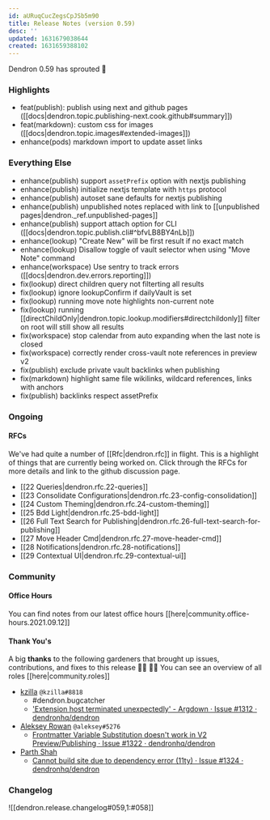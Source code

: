 ```yaml
---
id: aURuqCucZegsCpJSb5m90
title: Release Notes (version 0.59)
desc: ''
updated: 1631679038644
created: 1631659388102
---
```


Dendron 0.59 has sprouted  🌱

### Highlights
- feat(publish): publish using next and github pages ([[docs|dendron.topic.publishing-next.cook.github#summary]])
- feat(markdown): custom css for images ([[docs|dendron.topic.images#extended-images]])
- enhance(pods) markdown import to update asset links

### Everything Else
- enhance(publish) support `assetPrefix` option with nextjs publishing
- enhance(publish) initialize nextjs template with `https` protocol 
- enhance(publish) autoset sane defaults for nextjs publishing
- enhance(publish) unpublished notes replaced with link to [[unpublished pages|dendron._ref.unpublished-pages]]
- enhance(publish) support attach option for CLI ([[docs|dendron.topic.publish.cli#^bfvLB8BY4nLb]])
- enhance(lookup) "Create New" will be first result if no exact match
- enhance(lookup) Disallow toggle of vault selector when using "Move Note" command
- enhance(workspace) Use sentry to track errors  ([[docs|dendron.dev.errors.reporting]])
- fix(lookup) direct children query not filterting all results
- fix(lookup) ignore lookupConfirm if dailyVault is set
- fix(lookup) running move note highlights non-current note
- fix(lookup) running [[directChildOnly|dendron.topic.lookup.modifiers#directchildonly]] filter on root will still show all results
- fix(workspace) stop calendar from auto expanding when the last note is closed 
- fix(workspace) correctly render cross-vault note references in preview v2 
- fix(publish) exclude private vault backlinks when publishing
- fix(markdown) highlight same file wikilinks, wildcard references, links with anchors 
- fix(publish) backlinks respect assetPrefix

### Ongoing 

#### RFCs

We've had quite a number of [[Rfc|dendron.rfc]] in flight. This is a highlight of things that are currently being worked on. Click through the RFCs for more details and link to the github discussion page.

- [[22 Queries|dendron.rfc.22-queries]]
- [[23 Consolidate Configurations|dendron.rfc.23-config-consolidation]]
- [[24 Custom Theming|dendron.rfc.24-custom-theming]]
- [[25 Bdd Light|dendron.rfc.25-bdd-light]]
- [[26 Full Text Search for Publishing|dendron.rfc.26-full-text-search-for-publishing]]
- [[27 Move Header Cmd|dendron.rfc.27-move-header-cmd]]
- [[28 Notifications|dendron.rfc.28-notifications]]
- [[29 Contextual UI|dendron.rfc.29-contextual-ui]]

### Community
#### Office Hours

You can find notes from our latest office hours [[here|community.office-hours.2021.09.12]]

#### Thank You's

A big **thanks** to the following gardeners that brought up issues, contributions, and fixes to this release :man_farmer: :woman_farmer: 
You can see an overview of all roles [[here|community.roles]]

- [kzilla](https://github.com/dendronhq/dendron/issues/1312) `@kzilla#8818`
    - #dendron.bugcatcher
    - ['Extension host terminated unexpectedly' - Argdown · Issue #1312 · dendronhq/dendron](https://github.com/dendronhq/dendron/issues/1312)
- [Aleksey Rowan](https://github.com/aleksey-rowan) `@aleksey#5276`
    - [Frontmatter Variable Substitution doesn't work in V2 Preview/Publishing · Issue #1322 · dendronhq/dendron](https://github.com/dendronhq/dendron/issues/1322)
- [Parth Shah](https://github.com/parthmshah1302)
    - [Cannot build site due to dependency error (11ty)  · Issue #1324 · dendronhq/dendron](https://github.com/dendronhq/dendron/issues/1324)


### Changelog
![[dendron.release.changelog#059,1:#058]]


